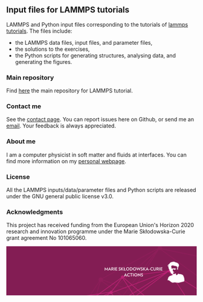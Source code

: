 ## Input files for LAMMPS tutorials

LAMMPS and Python input files corresponding to the tutorials of [lammps tutorials](https://lammpstutorials.github.io/).
The files include:

- the LAMMPS data files, input files, and parameter files,
- the solutions to the exercises,
- the Python scripts for generating structures, analysing data, and generating the figures.

### Main repository ###

Find [here](https://github.com/lammpstutorials/lammpstutorials.github.io) the main repository for LAMMPS tutorial.

### Contact me ###

See the [contact page](https://lammpstutorials.github.io/sphinx/build/html/non-tutorials/contact-me.html). 
You can report issues here on Github, or send me an [email](https://simongravelle.github.io/). Your feedback is always appreciated.

### About me ###

I am a computer physicist in soft matter and fluids at interfaces. You can 
find more information on my [personal webpage](https://simongravelle.github.io/).

### License ###

All the LAMMPS inputs/data/parameter files and Python scripts are released under the 
GNU general public license v3.0.

### Acknowledgments ###

This project has received funding from the European
Union's Horizon 2020 research and innovation programme
under the Marie Skłodowska-Curie grant agreement No 101065060.

![MSCA image](https://raw.githubusercontent.com/simongravelle/nmrformd/main/docs/source/figures/logo/msca.png)
